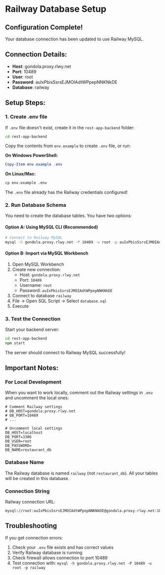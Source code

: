 # Railway Database Setup

## Configuration Complete!

Your database connection has been updated to use Railway MySQL.

## Connection Details:
- **Host**: gondola.proxy.rlwy.net
- **Port**: 10489
- **User**: root
- **Password**: auIxPbisSsrsEJMOIAdtWPpepNNKNkDE
- **Database**: railway

## Setup Steps:

### 1. Create .env file
If `.env` file doesn't exist, create it in the `rest-app-backend` folder:

```bash
cd rest-app-backend
```

Copy the contents from `env.example` to create `.env` file, or run:

**On Windows PowerShell:**
```powershell
Copy-Item env.example .env
```

**On Linux/Mac:**
```bash
cp env.example .env
```

The `.env` file already has the Railway credentials configured!

### 2. Run Database Schema
You need to create the database tables. You have two options:

#### Option A: Using MySQL CLI (Recommended)
```bash
# Connect to Railway MySQL
mysql -h gondola.proxy.rlwy.net -P 10489 -u root -p auIxPbisSsrsEJMOIAdtWPpepNNKNkDE railway < database.sql
```

#### Option B: Import via MySQL Workbench
1. Open MySQL Workbench
2. Create new connection:
   - Host: `gondola.proxy.rlwy.net`
   - Port: `10489`
   - Username: `root`
   - Password: `auIxPbisSsrsEJMOIAdtWPpepNNKNkDE`
3. Connect to database `railway`
4. File → Open SQL Script → Select `database.sql`
5. Execute

### 3. Test the Connection
Start your backend server:
```bash
cd rest-app-backend
npm start
```

The server should connect to Railway MySQL successfully!

## Important Notes:

### For Local Development
When you want to work locally, comment out the Railway settings in `.env` and uncomment the local ones:

```env
# Comment Railway settings
# DB_HOST=gondola.proxy.rlwy.net
# DB_PORT=10489
# ...

# Uncomment local settings
DB_HOST=localhost
DB_PORT=3306
DB_USER=root
DB_PASSWORD=
DB_NAME=restaurant_db
```

### Database Name
The Railway database is named `railway` (not `restaurant_db`). All your tables will be created in this database.

### Connection String
Railway connection URL:
```
mysql://root:auIxPbisSsrsEJMOIAdtWPpepNNKNkDE@gondola.proxy.rlwy.net:10489/railway
```

## Troubleshooting

If you get connection errors:
1. Check your `.env` file exists and has correct values
2. Verify Railway database is running
3. Check firewall allows connection to port 10489
4. Test connection with: `mysql -h gondola.proxy.rlwy.net -P 10489 -u root -p railway`


